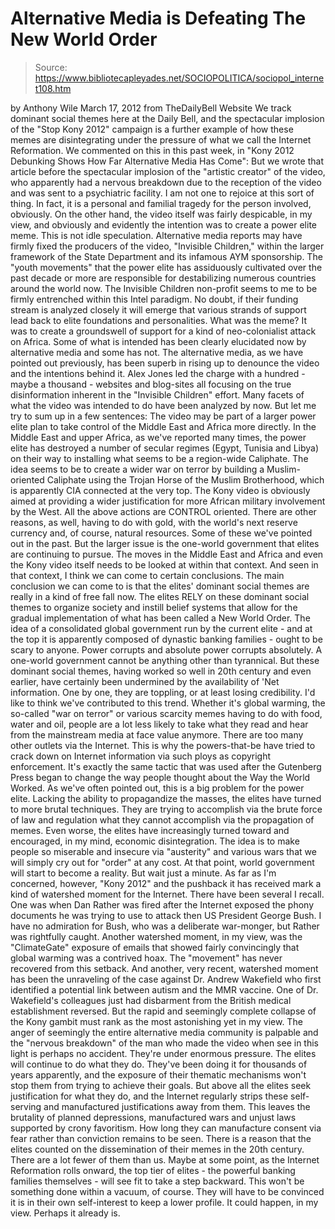 # Alternative Media is Defeating The New World Order

> Source: https://www.bibliotecapleyades.net/SOCIOPOLITICA/sociopol_internet108.htm

by Anthony Wile
March 17, 2012
from
TheDailyBell Website
We track dominant social themes here at the Daily Bell, and the spectacular
implosion of the "Stop
Kony 2012" campaign is a further example of how these memes are
disintegrating under the pressure of what we call the Internet Reformation.
We commented on this in this past week, in "Kony
2012 Debunking Shows How Far Alternative Media Has Come":
But we wrote that article before the spectacular
implosion of the "artistic creator" of the video, who apparently had a
nervous breakdown due to the reception of the video and was sent to a
psychiatric facility.
I am not one to rejoice at this sort of thing. In fact, it is a personal and
familial tragedy for the person involved, obviously. On the other hand, the
video itself was fairly despicable, in my view, and obviously and evidently
the intention was to create a power elite meme.
This is not idle speculation. Alternative media reports may have firmly
fixed the producers of
the video, "Invisible Children," within the larger
framework of the State Department and its infamous AYM sponsorship.
The "youth movements" that the power elite has assiduously cultivated over
the past decade or more are responsible for destabilizing numerous countries
around the world now.
The Invisible Children non-profit seems to me to be firmly entrenched within
this Intel paradigm. No doubt, if their funding stream is analyzed closely
it will emerge that various strands of support lead back to elite
foundations and personalities.
What was the meme? It was to create a groundswell of support for a kind of
neo-colonialist attack on Africa. Some of what is intended has been clearly
elucidated now by alternative media and some has not.
The alternative media, as we have pointed out previously, has been superb in
rising up to denounce the video and the intentions behind it. Alex Jones led
the charge with a hundred - maybe a thousand - websites and blog-sites all
focusing on the true disinformation inherent in the "Invisible Children"
effort.
Many facets of what the video was intended to do have been analyzed by now.
But let me try to sum up in a few sentences:
The video may be part of a larger power elite plan to take
control of the
Middle East and Africa more directly. In the Middle East and upper Africa,
as we've reported many times, the power elite has destroyed a number of
secular regimes (Egypt, Tunisia and Libya) on their way to installing what
seems to be a region-wide Caliphate.
The idea seems to be to create a wider war on terror by building a
Muslim-oriented Caliphate using the Trojan Horse of
the Muslim Brotherhood,
which is apparently CIA connected at the very top.
The Kony video is
obviously aimed at providing a wider justification for more African military
involvement by the West.
All the above actions are CONTROL oriented. There are other reasons, as
well, having to do with gold, with the world's next reserve currency and, of
course, natural resources. Some of these we've pointed out in the past. But
the larger issue is the one-world government that elites are continuing to
pursue.
The moves in the Middle East and Africa and even the Kony video itself needs
to be looked at within that context. And seen in that context, I think we
can come to certain conclusions.
The main conclusion we can come to is that the elites' dominant social
themes are really in a kind of free fall now. The elites RELY on these
dominant social themes to organize society and instill belief systems that
allow for the gradual implementation of what has been called a New World
Order.
The idea of a consolidated global government run by the current elite - and
at the top it is apparently composed of dynastic banking families - ought to
be scary to anyone. Power corrupts and absolute power corrupts absolutely. A
one-world government cannot be anything other than tyrannical.
But these dominant social themes, having worked so well in 20th century and
even earlier, have certainly been undermined by the availability of 'Net
information. One by one, they are toppling, or at least losing credibility.
I'd like to think we've contributed to this trend.
Whether it's
global warming, the so-called "war on terror" or various
scarcity memes having to do
with food,
water and
oil, people are a lot less
likely to take what they read and hear from the mainstream media at face
value anymore. There are too many other outlets via the Internet.
This is why the powers-that-be have tried to crack down on Internet
information via such ploys as copyright enforcement. It's exactly the same
tactic that was used after the Gutenberg Press began to change the way
people thought about the Way the World Worked.
As we've often pointed out, this is a big problem for the power elite.
Lacking the ability to propagandize the masses, the elites have turned to
more brutal techniques. They are trying to accomplish via the brute force of
law and regulation what they cannot accomplish via the propagation of memes.
Even worse, the elites have increasingly turned toward and encouraged, in my
mind, economic disintegration. The idea is to make people so miserable and
insecure via "austerity" and various wars that we will simply cry out for
"order" at any cost. At that point, world government will start to become a
reality.
But wait just a minute. As far as I'm concerned, however, "Kony 2012" and
the pushback it has received mark a kind of watershed moment for the
Internet. There have been several I recall.
One was when Dan Rather was fired after the Internet exposed the phony
documents he was trying to use to attack then US President
George Bush. I
have no admiration for Bush, who was a deliberate war-monger, but Rather was
rightfully caught.
Another watershed moment, in my view, was the "ClimateGate" exposure of
emails that showed fairly convincingly that global warming was a contrived
hoax. The "movement" has never recovered from this setback.
And another, very recent, watershed moment has been the unraveling of
the
case against Dr. Andrew Wakefield who first identified a potential link
between autism and the MMR vaccine. One of Dr. Wakefield's colleagues just
had disbarment from the British medical establishment reversed.
But the rapid and seemingly complete collapse of the Kony gambit must rank
as the most astonishing yet in my view. The anger of seemingly the entire
alternative media community is palpable and the "nervous breakdown" of the
man who made the video when see in this light is perhaps no accident.
They're under enormous pressure.
The elites will continue to do what they do. They've been doing it for
thousands of years apparently, and the exposure of their thematic mechanisms
won't stop them from trying to achieve their goals.
But above all the elites seek justification for what they do, and the
Internet regularly strips these self-serving and manufactured justifications
away from them.
This leaves the brutality of planned depressions, manufactured wars and
unjust laws supported by crony favoritism. How long they can manufacture
consent via fear rather than conviction remains to be seen.
There is a reason that the elites counted on the dissemination of their
memes in the 20th century. There are a lot fewer of them than us.
Maybe at some point, as the Internet Reformation rolls onward, the top tier
of elites - the powerful banking families themselves - will see fit to take
a step backward. This won't be something done within a vacuum, of course.
They will have to be convinced it is in their own self-interest to keep a
lower profile.
It could happen, in my view. Perhaps it already is.
